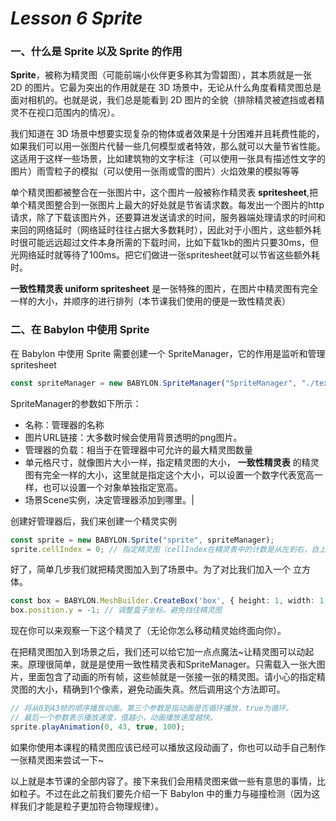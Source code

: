 # *Lesson 6 Sprite*

### 一、什么是 Sprite 以及 Sprite 的作用

**Sprite**，被称为精灵图（可能前端小伙伴更多称其为雪碧图），其本质就是一张 2D 的图片。它最为突出的作用就是在 3D 场景中，无论从什么角度看精灵图总是面对相机的。也就是说，我们总是能看到 2D 图片的全貌（排除精灵被遮挡或者精灵不在视口范围内的情况）。

我们知道在 3D 场景中想要实现复杂的物体或者效果是十分困难并且耗费性能的，如果我们可以用一张图片代替一些几何模型或者特效，那么就可以大量节省性能。这适用于这样一些场景，比如建筑物的文字标注（可以使用一张具有描述性文字的图片）雨雪粒子的模拟（可以使用一张雨或雪的图片）火焰效果的模拟等等

单个精灵图都被整合在一张图片中，这个图片一般被称作精灵表 **spritesheet**,把单个精灵图整合到一张图片上最大的好处就是节省请求数。每发出一个图片的http请求，除了下载该图片外，还要算进发送请求的时间，服务器端处理请求的时间和来回的网络延时（网络延时往往占据大多数耗时），因此对于小图片，这些额外耗时很可能远远超过文件本身所需的下载时间，比如下载1kb的图片只要30ms，但光网络延时就等待了100ms。把它们做进一张spritesheet就可以节省这些额外耗时。

**一致性精灵表 uniform spritesheet** 是一张特殊的图片，在图片中精灵图有完全一样的大小，并顺序的进行排列（本节课我们使用的便是一致性精灵表）

### 二、在 Babylon 中使用 Sprite

在 Babylon 中使用 Sprite 需要创建一个 SpriteManager，它的作用是监听和管理 spritesheet

```typescript
const spriteManager = new BABYLON.SpriteManager("SpriteManager", "./textures/player.png", 2000, {width: 64, height: 64}, scene);
```

  SpriteManager的参数如下所示：

- 名称：管理器的名称
- 图片URL链接：大多数时候会使用背景透明的png图片。
- 管理器的负载：相当于在管理器中可允许的最大精灵图数量
- 单元格尺寸，就像图片大小一样，指定精灵图的大小， **一致性精灵表** 的精灵图有完全一样的大小，这里就是指定这个大小，可以设置一个数字代表宽高一样，也可以设置一个对象单独指定宽高。
- 场景Scene实例，决定管理器添加到哪里。|

创建好管理器后，我们来创建一个精灵实例

```typescript
const sprite = new BABYLON.Sprite("sprite", spriteManager);
sprite.cellIndex = 0; // 指定精灵图（cellIndex在精灵表中的计数是从左到右，自上而下的）
```

好了，简单几步我们就把精灵图加入到了场景中。为了对比我们加入一个 立方体。

```typescript
const box = BABYLON.MeshBuilder.CreateBox('box', { height: 1, width: 1, depth: 1 }, scene); // 为了和对比精灵
box.position.y = -1; // 调整盒子坐标，避免挡住精灵图
```

现在你可以来观察一下这个精灵了（无论你怎么移动精灵始终面向你）。

在把精灵图加入到场景之后，我们还可以给它加一点点魔法~让精灵图可以动起来。原理很简单，就是是使用一致性精灵表和SpriteManager。只需载入一张大图片，里面包含了动画的所有帧，这些帧就是一张接一张的精灵图。请小心的指定精灵图的大小，精确到1个像素，避免动画失真。然后调用这个方法即可。

```typescript
// 将从0到43帧的顺序播放动画。第三个参数是指动画是否循环播放，true为循环。
// 最后一个参数表示播放速度，值越小，动画播放速度越快。
sprite.playAnimation(0, 43, true, 100); 
```

如果你使用本课程的精灵图应该已经可以播放这段动画了，你也可以动手自己制作一张精灵图来尝试一下~

以上就是本节课的全部内容了。接下来我们会用精灵图来做一些有意思的事情，比如粒子。不过在此之前我们要先介绍一下 Babylon 中的重力与碰撞检测（因为这样我们才能是粒子更加符合物理规律）。
